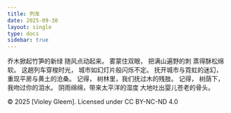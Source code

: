 ```yaml
---
title: 列车
date: 2025-09-30
layout: single
type: docs
sidebar: true
---
```

乔木掀起竹笋的新绿
随风点动起来。
雾蒙住双眼，
把满山遍野的刺
蒸得酥松绵软。
这趟列车穿梭时光，
城市如幻灯片般闪烁不定。
抚开城市与霓虹的迷幻，
重现平房与黄土的沧桑。
记得，
树林里，我们抚过木的残肢。
记得，
树荫下，我吻过你的泪水。
阴雨绵绵，带来太平洋的湿度
大地吐出婴儿苍老的骨头。

© 2025 [Violey Gleem]. Licensed under CC BY-NC-ND 4.0